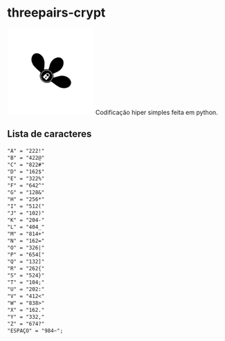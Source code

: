 # threepairs-crypt
<img src="logo.jpg" width="200px" height="200px">
Codificação hiper simples feita em python.

## Lista de caracteres
```
"A" = "222!"
"B" = "422@"
"C" = "822#"
"D" = "162$"
"E" = "322%"
"F" = "642^"
"G" = "128&"
"H" = "256*"
"I" = "512("
"J" = "102)"
"K" = "204-"
"L" = "404_"
"M" = "814+"
"N" = "162="
"O" = "326|"
"P" = "654["
"Q" = "132]"
"R" = "262{"
"S" = "524}"
"T" = "104;"
"U" = "202:"
"V" = "412<"
"W" = "838>"
"X" = "162."
"Y" = "332,"
"Z" = "674?"
"ESPAÇO" = "984~";
```
